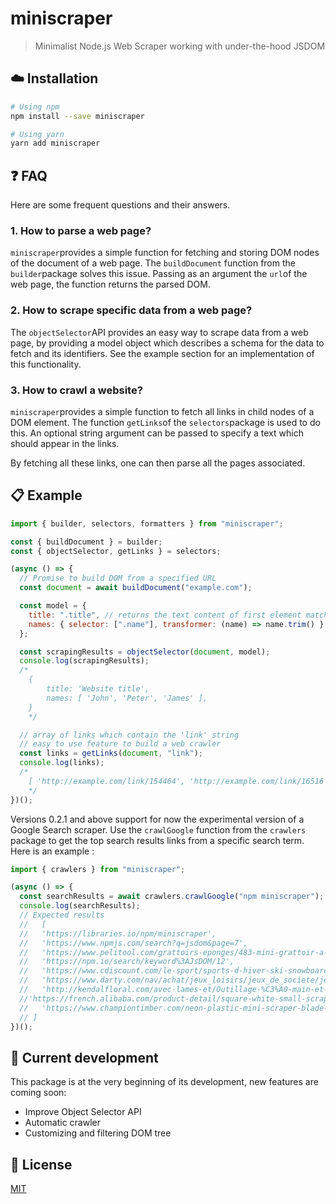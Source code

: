 # miniscraper

> Minimalist Node.js Web Scraper working with under-the-hood JSDOM

## :cloud: Installation

```sh
# Using npm
npm install --save miniscraper

# Using yarn
yarn add miniscraper
```

## :question: FAQ

Here are some frequent questions and their answers.

### 1. How to parse a web page?

`miniscraper`provides a simple function for fetching and storing DOM nodes of the document of a web page.
The `buildDocument` function from the `builder`package solves this issue. Passing as an argument the `url`of the web page,
the function returns the parsed DOM.

### 2. How to scrape specific data from a web page?

The `objectSelector`API provides an easy way to scrape data from a web page,
by providing a model object which describes a schema for the data to fetch and its identifiers.
See the example section for an implementation of this functionality.

### 3. How to crawl a website?

`miniscraper`provides a simple function to fetch all links in child nodes of a DOM element.
The function `getLinks`of the `selectors`package is used to do this.
An optional string argument can be passed to specify a text which should appear in the links.

By fetching all these links, one can then parse all the pages associated.

## :clipboard: Example

```js
import { builder, selectors, formatters } from "miniscraper";

const { buildDocument } = builder;
const { objectSelector, getLinks } = selectors;

(async () => {
  // Promise to build DOM from a specified URL
  const document = await buildDocument("example.com");

  const model = {
    title: ".title", // returns the text content of first element matching this selector
    names: { selector: [".name"], transformer: (name) => name.trim() }, // returns an array of the text content of all elements matching this selector and transforms the results with a callback function
  };

  const scrapingResults = objectSelector(document, model);
  console.log(scrapingResults);
  /*
    {
        title: 'Website title',
        names: [ 'John', 'Peter', 'James' ],
    }
    */

  // array of links which contain the 'link' string
  // easy to use feature to build a web crawler
  const links = getLinks(document, "link");
  console.log(links);
  /*
    [ 'http://example.com/link/154464', 'http://example.com/link/16516' ]
    */
})();
```

Versions 0.2.1 and above support for now the experimental version of a Google Search scraper. Use the `crawlGoogle` function from the `crawlers` package to get the top search results links from a specific search term. Here is an example :

```js
import { crawlers } from "miniscraper";

(async () => {
  const searchResults = await crawlers.crawlGoogle("npm miniscraper");
  console.log(searchResults);
  // Expected results
  //   [
  //   'https://libraries.io/npm/miniscraper',
  //   'https://www.npmjs.com/search?q=jsdom&page=7',
  //   'https://www.pelitool.com/grattoirs-eponges/483-mini-grattoir-a-vitres-4cm.html',
  //   'https://npm.io/search/keyword%3AJsDOM/12',
  //   'https://www.cdiscount.com/le-sport/sports-d-hiver-ski-snowboard/pads-burton-mini-scraper-mats-black/f-121420203-bur6400000041043.html',
  //   'https://www.darty.com/nav/achat/jeux_loisirs/jeux_de_societe/jeux_de_cartes/mammut_mini_scraper_silber_katze__MK1528090525.html',
  //   'http://kendalfloral.com/avec-lames-et/Outillage-%C3%A0-main-et-%C3%A9lectroportatif-ylywj-366461.shtm',
  //'https://french.alibaba.com/product-detail/square-white-small-scraper-plastic-bubble-removal-tool-professional-car-color-changing-filming-tool-mini-scraper-1600275665918.html',
  //   'https://www.championtimber.com/neon-plastic-mini-scraper-blade-promo'
  // ]
})();
```

## :dizzy: Current development

This package is at the very beginning of its development, new features are coming soon:

- Improve Object Selector API
- Automatic crawler
- Customizing and filtering DOM tree

## :scroll: License

[MIT][license]

[license]: /LICENSE
